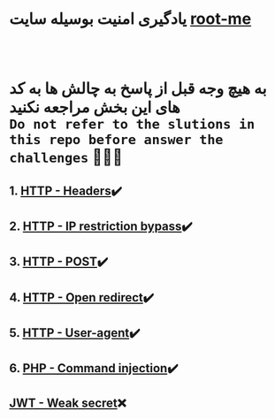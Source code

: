 # یادگیری امنیت بوسیله سایت [root-me](https://www.root-me.org)

<br><br>

# به هیچ وجه قبل از پاسخ به چالش ها به کد های این بخش مراجعه نکنید<br>`Do not refer to the slutions in this repo before answer the challenges` 🙏🙏🙏


## 1. [HTTP - Headers](./HTTP%20-%20Headers/README.md)✔️ 


## 2. [HTTP - IP restriction bypass](./HTTP%20-%20IP%20restriction%20bypass/README.md)✔️ 


## 3. [HTTP - POST](./HTTP%20-%20POST/README.md)✔️ 


## 4. [HTTP - Open redirect](./HTTP%20-%20Open%20redirect/README.md)✔️ 


## 5. [HTTP - User-agent](./HTTP%20-%20User-agent/README.md)✔️ 


## 6. [PHP - Command injection](./PHP%20-%20Command%20injection/README.md)✔️ 


##  [JWT - Weak secret](./JWT%20-%20Weak%20secret/JWT%20-%20Weak%20secret.py)❌ 

